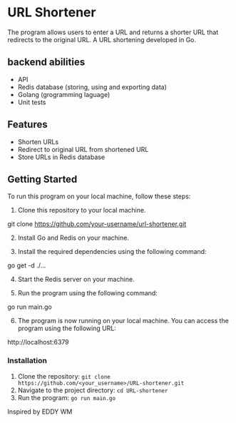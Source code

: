 # URL Shortener

The program allows users to enter a URL and returns a shorter URL that redirects to the original URL.
A URL shortening developed in Go.

## backend abilities

- API 
- Redis database (storing, using and exporting data)
- Golang (grogramming laguage)
- Unit tests

## Features

- Shorten URLs
- Redirect to original URL from shortened URL
- Store URLs in Redis database

## Getting Started

To run this program on your local machine, follow these steps:

1. Clone this repository to your local machine.



git clone https://github.com/your-username/url-shortener.git



2. Install Go and Redis on your machine.


3. Install the required dependencies using the following command:

go get -d ./...


4. Start the Redis server on your machine.

5. Run the program using the following command:

go run main.go

6. The program is now running on your local machine. 
You can access the program using the following URL:

http://localhost:6379


### Installation

1. Clone the repository: `git clone https://github.com/<your_username>/URL-shortener.git`
2. Navigate to the project directory: `cd URL-shortener`
3. Run the program: `go run main.go`


Inspired by EDDY WM
